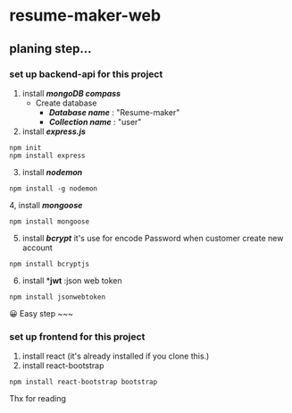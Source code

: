 # resume-maker-web
## planing step...
### set up backend-api for this project
1. install ***mongoDB compass***
   - Create database
     - ***Database name*** : "Resume-maker"
     - ***Collection name*** : "user"
2. install ***express.js***
```
npm init
npm install express 
```
3. install ***nodemon***
```
npm install -g nodemon
```
4, install ***mongoose***
```
npm install mongoose
```
5. install ***bcrypt*** it's use for encode Password when customer create new account
```
npm install bcryptjs
```
6. install ***jwt** :json web token
```
npm install jsonwebtoken
```
😀 Easy step ~~~

### set up frontend for this project
1. install react (it's already installed if you clone this.)
2. install react-bootstrap
```
npm install react-bootstrap bootstrap
```

Thx for reading
